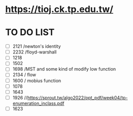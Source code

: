# https://tioj.ck.tp.edu.tw/

# TO DO LIST
- [ ] 2121 /newton's identity
- [ ] 2232 /floyd-warshall
- [ ] 1218
- [ ] 1502
- [ ] 1698 /MST and some kind of modify low function
- [ ] 2134 / flow
- [ ] 1600 / mobius function
- [ ] 1078
- [ ] 1643
- [ ] 1926  //https://sprout.tw/algo2022/ppt_pdf/week04/tp-enumeration_inclass.pdf
- [ ] 1623
